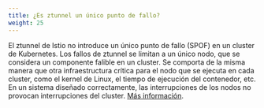 ```yaml
---
title: ¿Es ztunnel un único punto de fallo?
weight: 25
---
```


El ztunnel de Istio no introduce un único punto de fallo (SPOF) en un cluster de Kubernetes. Los fallos de ztunnel se limitan a un único nodo, que se considera un componente falible en un cluster. Se comporta de la misma manera que otra infraestructura crítica para el nodo que se ejecuta en cada cluster, como el kernel de Linux, el tiempo de ejecución del contenedor, etc. En un sistema diseñado correctamente, las interrupciones de los nodos no provocan interrupciones del cluster. [Más información](https://blog.howardjohn.info/posts/ambient-spof/).